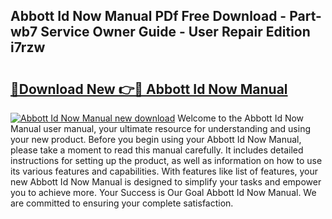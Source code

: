 ## Abbott Id Now Manual PDf Free Download - Part-wb7 Service Owner Guide - User Repair Edition i7rzw

# <h2><a href="http://bc14330.oget.top/?id=Abbott+Id+Now+Manual">🔗Download New 👉🔴 Abbott Id Now Manual</a></h2>

[![Abbott Id Now Manual new download](https://i.imgur.com/5g1atiW.png)](http://bc14330.oget.top/?id=Abbott+Id+Now+Manual)
Welcome to the Abbott Id Now Manual user manual, your ultimate resource for understanding and using your new product. Before you begin using your Abbott Id Now Manual, please take a moment to read this manual carefully. It includes detailed instructions for setting up the product, as well as information on how to use its various features and capabilities. With features like list of features, your new Abbott Id Now Manual is designed to simplify your tasks and empower you to achieve more. Your Success is Our Goal Abbott Id Now Manual. We are committed to ensuring your complete satisfaction.
